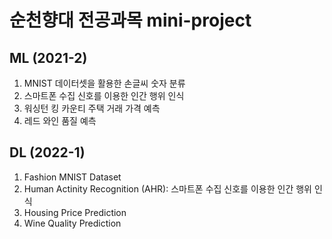 # 순천향대 전공과목 mini-project

## ML (2021-2)
01) MNIST 데이터셋을 활용한 손글씨 숫자 분류
02) 스마트폰 수집 신호를 이용한 인간 행위 인식
03) 워싱턴 킹 카운티 주택 거래 가격 예측
04) 레드 와인 품질 예측

## DL (2022-1)
01) Fashion MNIST Dataset
02) Human Actinity Recognition (AHR): 스마트폰 수집 신호를 이용한 인간 행위 인식
03) Housing Price Prediction
04) Wine Quality Prediction